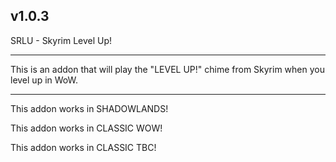 v1.0.3
 ------------------------------

SRLU - Skyrim Level Up!

 ------------------------------

This is an addon that will play the "LEVEL UP!" chime from Skyrim when you level up in WoW.

 ------------------------------

This addon works in SHADOWLANDS!

This addon works in CLASSIC WOW!

This addon works in CLASSIC TBC!
